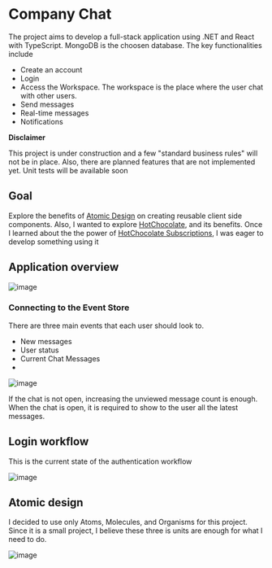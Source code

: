 # Company Chat
The project aims to develop a full-stack application using .NET and React with TypeScript. MongoDB is the choosen database. The key functionalities include
- Create an account
- Login
- Access the Workspace. The workspace is the place where the user chat with other users.
- Send messages
- Real-time messages
- Notifications 

**Disclaimer** 

This project is under construction and a few "standard business rules" will not be in place. Also, there are planned features that are not implemented yet. Unit tests will be available soon

## Goal
Explore the benefits of [Atomic Design](https://atomicdesign.bradfrost.com/) on creating reusable client side components. Also, I wanted to explore [HotChocolate](https://chillicream.com/docs/hotchocolate/v13),
and its benefits. Once I learned about the the power of [HotChocolate Subscriptions](https://chillicream.com/docs/hotchocolate/v13/defining-a-schema/subscriptions), I was eager to develop
something using it


## Application overview
![image](https://github.com/user-attachments/assets/6b44fd91-9312-4bca-8395-c11ffcbdee99)

### Connecting to the Event Store
There are three main events that each user should look to. 
- New messages
- User status
- Current Chat Messages
- 
![image](https://github.com/user-attachments/assets/3ce92a54-bce5-41d3-83f8-4f7942fcb5cc)

If the chat is not open, increasing the unviewed message count is enough. When the chat is open, it is required to show to the user all the latest messages. 


## Login workflow
This is the current state of the authentication workflow

![image](https://github.com/user-attachments/assets/c89112b1-2cee-4a26-82f6-1af768f77cd2)

## Atomic design
I decided to use only Atoms, Molecules, and Organisms for this project. Since it is a small project, I believe these three is units are enough for what I need to do.

![image](https://github.com/user-attachments/assets/8b610d79-a9c3-4a1b-92b8-f05c1f0b0292)








